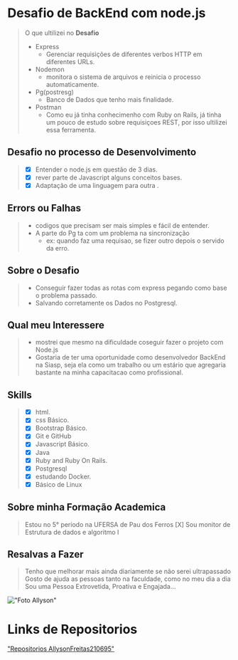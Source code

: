 # Desafio de BackEnd com node.js #

> O que ultilizei no __Desafio__
> - Express 
>   - Gerenciar requisições de diferentes verbos HTTP em diferentes URLs.
> - Nodemon
>   - monitora o sistema de arquivos e reinicia o processo automaticamente.
> - Pg(postresg)
>   - Banco de Dados que tenho mais finalidade.
> - Postman
>   - Como eu já tinha conhecimenho com Ruby on Rails, já tinha um pouco de estudo sobre requisiçoes REST, por isso ultilizei essa ferramenta.

## Desafio no processo de Desenvolvimento ##
> - [x] Entender o node.js em questão de 3 dias.
> - [x] rever parte de Javascript alguns conceitos bases.
> - [x] Adaptação de uma linguagem para outra .


## Errors ou Falhas ##
> - codigos que precisam ser mais simples e fácil de entender.
> - A parte do Pg ta com um problema na sincronização
>   - ex: quando faz uma requisao, se fizer outro depois o servido da erro.


## Sobre o Desafio ##
> - Conseguir fazer todas as rotas com express pegando como base o problema passado.
> - Salvando corretamente os Dados no Postgresql.


## Qual meu Interessere ##
> - mostrei que mesmo na dificuldade coseguir fazer o projeto com Node.js
> - Gostaria de ter uma oportunidade como desenvolvedor BackEnd na Siasp, seja ela como um trabalho ou um estário que agregaria bastante na minha capacitacao como profissional.

## Skills ##
> - [x] html.
> - [x] css Básico.
> - [x] Bootstrap Básico.
> - [x] Git e GitHub
> - [x] Javascript Básico.
> - [x] Java
> - [x] Ruby and Ruby On Rails.
> - [x] Postgresql
> - [x] estudando Docker.
> - [x] Básico de Linux


## Sobre minha Formação Academica ##
> Estou no 5° periodo na UFERSA de Pau dos Ferros
> [X] Sou monitor de Estrutura de dados e algoritmo I


## Resalvas a Fazer
> Tenho que melhorar mais ainda diariamente se não serei ultrapassado
> Gosto de ajuda as pessoas tanto na faculdade, como no meu dia a dia
> Sou uma Pessoa Extrovetida, Proativa e Engajada...

!["Foto Allyson"](https://avatars.githubusercontent.com/u/62726222?v=4)

# Links de Repositorios 
["Repositorios AllysonFreitas210695"](https://github.com/Allysonfreitas210695)